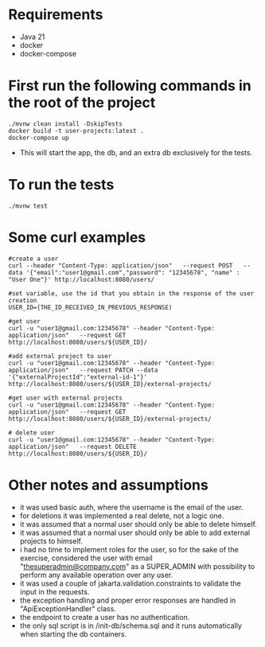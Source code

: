 # Requirements
- Java 21
- docker
- docker-compose

# First run the following commands in the root of the project
```shell
./mvnw clean install -DskipTests
docker build -t user-projects:latest .
docker-compose up
```
- This will start the app, the db, and an extra db exclusively for the tests.

# To run the tests
```shell
./mvnw test
```

# Some curl examples 
```shell
#create a user
curl --header "Content-Type: application/json"   --request POST   --data '{"email":"user1@gmail.com","password": "12345678", "name" : "User One"}' http://localhost:8080/users/

#set variable, use the id that you obtain in the response of the user creation
USER_ID={THE_ID_RECEIVED_IN_PREVIOUS_RESPONSE)

#get user
curl -u "user1@gmail.com:12345678" --header "Content-Type: application/json"   --request GET  http://localhost:8080/users/${USER_ID}/

#add external project to user
curl -u "user1@gmail.com:12345678" --header "Content-Type: application/json"   --request PATCH --data '{"externalProjectId":"external-id-1"}' http://localhost:8080/users/${USER_ID}/external-projects/

#get user with external projects
curl -u "user1@gmail.com:12345678" --header "Content-Type: application/json"   --request GET  http://localhost:8080/users/${USER_ID}/external-projects/

# delete user
curl -u "user1@gmail.com:12345678" --header "Content-Type: application/json"   --request DELETE http://localhost:8080/users/${USER_ID}/
```

# Other notes and assumptions
- it was used basic auth, where the username is the email of the user.
- for deletions it was implemented a real delete, not a logic one.
- it was assumed that a normal user should only be able to delete himself.
- it was assumed that a normal user should only be able to add external projects to himself.
- i had no time to implement roles for the user, so for the sake of the exercise, considered the user with email "thesuperadmin@company.com" as a SUPER_ADMIN with possibility to perform any available operation over any user.
- it was used a couple of jakarta.validation.constraints to validate the input in the requests.
- the exception handling and proper error responses are handled in "ApiExceptionHandler" class.
- the endpoint to create a user has no authentication.
- the only sql script is in /init-db/schema.sql and it runs automatically when starting the db containers.

